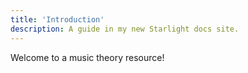 ```yaml
---
title: 'Introduction'
description: A guide in my new Starlight docs site.
---
```


Welcome to a music theory resource!
